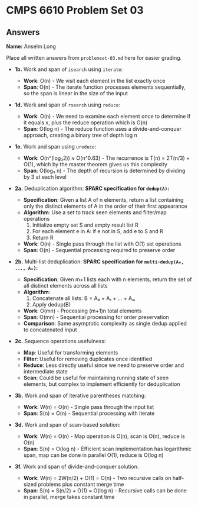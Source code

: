 # CMPS 6610 Problem Set 03
## Answers

**Name:** Anselm Long


Place all written answers from `problemset-03.md` here for easier grading.


- **1b.** Work and span of `isearch` using `iterate`:
  - **Work**: O(n) - We visit each element in the list exactly once
  - **Span**: O(n) - The iterate function processes elements sequentially, so the span is linear in the size of the input


- **1d.** Work and span of `rsearch` using `reduce`:
  - **Work**: O(n) - We need to examine each element once to determine if it equals x, plus the reduce operation which is O(n)
  - **Span**: O(log n) - The reduce function uses a divide-and-conquer approach, creating a binary tree of depth log n


- **1e.** Work and span using `ureduce`:
  - **Work**: O(n^(log₃2)) ≈ O(n^0.63) - The recurrence is T(n) = 2T(n/3) + O(1), which by the master theorem gives us this complexity
  - **Span**: O(log₃ n) - The depth of recursion is determined by dividing by 3 at each level


- **2a.** Deduplication algorithm:
  **SPARC specification for `dedup(A)`:**
  - **Specification**: Given a list A of n elements, return a list containing only the distinct elements of A in the order of their first appearance
  - **Algorithm**: Use a set to track seen elements and filter/map operations
    1. Initialize empty set S and empty result list R
    2. For each element e in A: if e not in S, add e to S and R
    3. Return R
  - **Work**: O(n) - Single pass through the list with O(1) set operations
  - **Span**: O(n) - Sequential processing required to preserve order


- **2b.** Multi-list deduplication:
  **SPARC specification for `multi-dedup(A₀, ..., Aₘ)`:**
  - **Specification**: Given m+1 lists each with n elements, return the set of all distinct elements across all lists
  - **Algorithm**: 
    1. Concatenate all lists: B = A₀ + A₁ + ... + Aₘ
    2. Apply dedup(B)
  - **Work**: O(mn) - Processing (m+1)n total elements
  - **Span**: O(mn) - Sequential processing for order preservation
  - **Comparison**: Same asymptotic complexity as single dedup applied to concatenated input


- **2c.** Sequence operations usefulness:
  - **Map**: Useful for transforming elements
  - **Filter**: Useful for removing duplicates once identified
  - **Reduce**: Less directly useful since we need to preserve order and intermediate state
  - **Scan**: Could be useful for maintaining running state of seen elements, but complex to implement efficiently for deduplication


- **3b.** Work and span of iterative parentheses matching:
  - **Work**: W(n) = O(n) - Single pass through the input list
  - **Span**: S(n) = O(n) - Sequential processing with iterate


- **3d.** Work and span of scan-based solution:
  - **Work**: W(n) = O(n) - Map operation is O(n), scan is O(n), reduce is O(n)
  - **Span**: S(n) = O(log n) - Efficient scan implementation has logarithmic span, map can be done in parallel O(1), reduce is O(log n)


- **3f.** Work and span of divide-and-conquer solution:
  - **Work**: W(n) = 2W(n/2) + O(1) = O(n) - Two recursive calls on half-sized problems plus constant merge time
  - **Span**: S(n) = S(n/2) + O(1) = O(log n) - Recursive calls can be done in parallel, merge takes constant time





